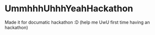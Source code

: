 # UmmhhhUhhhYeahHackathon
Made it for documatic hackathon :D
(help me UwU first time having an hackathon)
